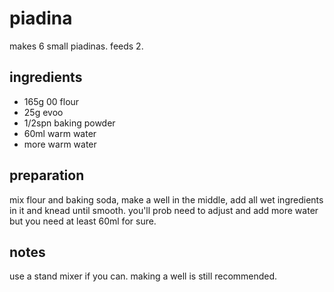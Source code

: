 # piadina

makes 6 small piadinas. feeds 2.

## ingredients

- 165g 00 flour
- 25g evoo
- 1/2spn baking powder
- 60ml warm water
- more warm water

## preparation

mix flour and baking soda, make a well in the middle, add all wet ingredients in it and knead until smooth. you'll prob need to adjust and add more water but you need at least 60ml for sure.

## notes

use a stand mixer if you can. making a well is still recommended.
